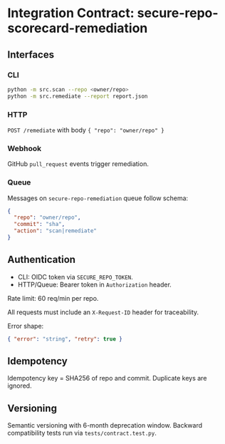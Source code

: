 # Integration Contract: secure-repo-scorecard-remediation

## Interfaces

### CLI

```bash
python -m src.scan --repo <owner/repo>
python -m src.remediate --report report.json
```

### HTTP

`POST /remediate` with body `{ "repo": "owner/repo" }`

### Webhook

GitHub `pull_request` events trigger remediation.

### Queue

Messages on `secure-repo-remediation` queue follow schema:

```json
{
  "repo": "owner/repo",
  "commit": "sha",
  "action": "scan|remediate"
}
```

## Authentication

- CLI: OIDC token via `SECURE_REPO_TOKEN`.
- HTTP/Queue: Bearer token in `Authorization` header.

Rate limit: 60 req/min per repo.

All requests must include an `X-Request-ID` header for traceability.

Error shape:

```json
{ "error": "string", "retry": true }
```

## Idempotency

Idempotency key = SHA256 of repo and commit. Duplicate keys are ignored.

## Versioning

Semantic versioning with 6-month deprecation window. Backward compatibility tests run via `tests/contract.test.py`.
